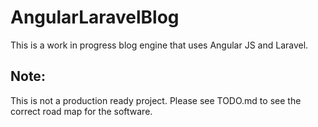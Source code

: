 AngularLaravelBlog
==================

This is a work in progress blog engine that uses Angular JS and Laravel.

Note:
-----

This is not a production ready project. Please see TODO.md to see the correct road map for the software.